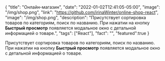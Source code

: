 {
"title": "Онлайн-магазин",
"date": "2022-01-02T12:41:05-05:00",
"image": "/img/shop.png",
"link": "https://github.com/irinaWinter/online-shop-react",
"image": "/img/shop.png",
"description": "Присутствует сортировка товаров по категориям, поиск по названию. При нажатии на кнопку <b>Быстрый просмотр</b> появляется модальное окно с детальной информацией о товаре.",
"tags": ["React"],
"fact": "",
"featured":true
}

Присутствует сортировка товаров по категориям, поиск по названию. При нажатии на кнопку **Быстрый просмотр** появляется модальное окно с детальной информацией о товаре.
